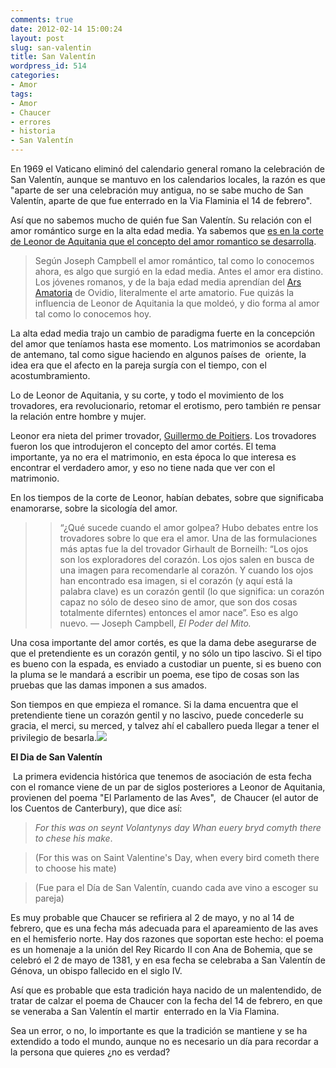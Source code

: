 ```yaml
---
comments: true
date: 2012-02-14 15:00:24
layout: post
slug: san-valentin
title: San Valentín
wordpress_id: 514
categories:
- Amor
tags:
- Amor
- Chaucer
- errores
- historia
- San Valentín
---
```


En 1969 el Vaticano eliminó del calendario general romano la celebración de San Valentín, aunque se mantuvo en los calendarios locales, la razón es que "aparte de ser una celebración muy antigua, no se sabe mucho de San Valentín, aparte de que fue enterrado en la Via Flaminia el 14 de febrero".

<!-- more -->
Así que no sabemos mucho de quién fue San Valentín. Su relación con el amor romántico surge en la alta edad media. Ya sabemos que [es en la corte de Leonor de Aquitania que el concepto del amor romantico se desarrolla](http://www.akarru.org/blog/2010/04/el-amor-mi-amor/).


> Según Joseph Campbell el amor romántico, tal como lo conocemos ahora, es algo que surgió en la edad media. Antes el amor era distino. Los jóvenes romanos, y de la baja edad media aprendían del [Ars Amatoria](http://es.wikipedia.org/wiki/Arte_de_amar) de Ovidio, literalmente el arte amatorio. Fue quizás la influencia de Leonor de Aquitania la que moldeó, y dio forma al amor tal como lo conocemos hoy.

La alta edad media trajo un cambio de paradigma fuerte en la concepción del amor que teníamos hasta ese momento. Los matrimonios se acordaban de antemano, tal como sigue haciendo en algunos países de  oriente, la idea era que el afecto en la pareja surgía con el tiempo, con el acostumbramiento.

Lo de Leonor de Aquitania, y su corte, y todo el movimiento de los trovadores, era revolucionario, retomar el erotismo, pero también re pensar la relación entre hombre y mujer.

Leonor era nieta del primer trovador, [Guillermo de Poitiers](http://es.wikipedia.org/wiki/Guillermo_de_Poitiers). Los trovadores fueron los que introdujeron el concepto del amor cortés. El tema importante, ya no era el matrimonio, en esta época lo que interesa es encontrar el verdadero amor, y eso no tiene nada que ver con el matrimonio.

En los tiempos de la corte de Leonor, habían debates, sobre que significaba enamorarse, sobre la sicología del amor.

>
>> “¿Qué sucede cuando el amor golpea? Hubo debates entre los trovadores sobre lo que era el amor. Una de las formulaciones más aptas fue la del trovador Girhault de Borneilh: “Los ojos son los exploradores del corazón. Los ojos salen en busca de una imagen para recomendarle al corazón. Y cuando los ojos han encontrado esa imagen, si el corazón (y aquí está la palabra clave) es un corazón gentil (lo que significa: un corazón capaz no sólo de deseo sino de amor, que son dos cosas totalmente diferntes) entonces el amor nace”. Eso es algo nuevo. — Joseph Campbell, _El Poder del Mito._
> 
> 
Una cosa importante del amor cortés, es que la dama debe asegurarse de que el pretendiente es un corazón gentil, y no sólo un tipo lascivo. Si el tipo es bueno con la espada, es enviado a custodiar un puente, si es bueno con la pluma se le mandará a escribir un poema, ese tipo de cosas son las pruebas que las damas imponen a sus amados.

Son tiempos en que empieza el romance. Si la dama encuentra que el pretendiente tiene un corazón gentil y no lascivo, puede concederle su gracia, el merci, su merced, y talvez ahí el caballero pueda llegar a tener el privilegio de besarla.![](http://www.akarru.org/blog/wp-content/uploads/2010/04/180px-Tristan_and_Isolde_by_Louis_Rhead-150x150.jpg)




**El Dia de San Valentín**







 La primera evidencia histórica que tenemos de asociación de esta fecha con el romance viene de un par de siglos posteriores a Leonor de Aquitania, provienen del poema "El Parlamento de las Aves",  de Chaucer (el autor de los Cuentos de Canterbury), que dice así:







> 

> 
> _For this was on seynt Volantynys day_
_Whan euery bryd comyth there to chese his make_.
> 
> 

> 
> (For this was on Saint Valentine's Day, when every bird cometh there to choose his mate)
> 
> 

> 
> (Fue para el Día de San Valentín, cuando cada ave vino a escoger su pareja)
> 
> 





Es muy probable que Chaucer se refiriera al 2 de mayo, y no al 14 de febrero, que es una fecha más adecuada para el apareamiento de las aves en el hemisferio norte. Hay dos razones que soportan este hecho: el poema es un homenaje a la unión del Rey Ricardo II con Ana de Bohemia, que se celebró el 2 de mayo de 1381, y en esa fecha se celebraba a San Valentín de Génova, un obispo fallecido en el siglo IV.







Así que es probable que esta tradición haya nacido de un malentendido, de tratar de calzar el poema de Chaucer con la fecha del 14 de febrero, en que se veneraba a San Valentín el martir  enterrado en la Via Flamina.







Sea un error, o no, lo importante es que la tradición se mantiene y se ha extendido a todo el mundo, aunque no es necesario un día para recordar a la persona que quieres ¿no es verdad?
